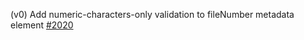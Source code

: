 (v0) Add numeric-characters-only validation to fileNumber metadata element [#2020](https://github.com/department-of-veterans-affairs/vets-api/pull/2020)
